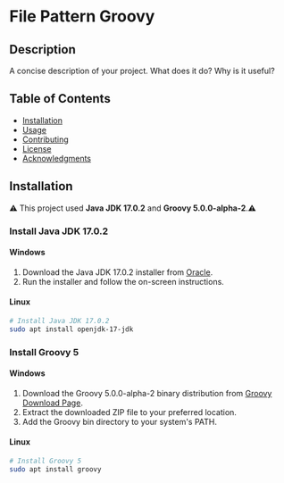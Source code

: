 # File Pattern Groovy


## Description

A concise description of your project. What does it do? Why is it useful?

## Table of Contents

- [Installation](#installation)
- [Usage](#usage)
- [Contributing](#contributing)
- [License](#license)
- [Acknowledgments](#acknowledgments)

## Installation

⚠️ This project used **Java JDK 17.0.2** and **Groovy 5.0.0-alpha-2**.⚠️ 

### Install Java JDK 17.0.2

#### Windows

1. Download the Java JDK 17.0.2 installer from [Oracle](https://www.oracle.com/java/technologies/javase-downloads.html).
2. Run the installer and follow the on-screen instructions.

#### Linux

```bash
# Install Java JDK 17.0.2
sudo apt install openjdk-17-jdk
```


### Install Groovy 5

#### Windows

1. Download the Groovy 5.0.0-alpha-2 binary distribution from [Groovy Download Page](https://groovy.apache.org/download.html).
2. Extract the downloaded ZIP file to your preferred location.
3. Add the Groovy bin directory to your system's PATH.

#### Linux

```bash
# Install Groovy 5
sudo apt install groovy
```
